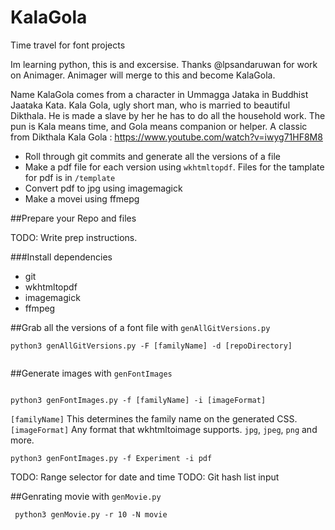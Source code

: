 # KalaGola
Time travel for font projects

Im learning python, this is and excersise. Thanks @lpsandaruwan for work on Animager. Animager will merge to this and become KalaGola.

Name KalaGola comes from a character in Ummagga Jataka in Buddhist Jaataka Kata. Kala Gola, ugly short man, who is married to beautiful Dikthala. He is made a slave by her he has to do all the household work. The pun is Kala means time, and Gola means companion or helper. A classic from Dikthala Kala Gola : https://www.youtube.com/watch?v=iwyg71HF8M8

- Roll through git commits and generate all the versions of a file
- Make a pdf file for each version using `wkhtmltopdf`. Files for the tamplate for pdf is in `/template`
- Convert pdf to jpg using imagemagick
- Make a movei using ffmepg



##Prepare your Repo and files

TODO: Write prep instructions.

###Install dependencies

- git
- wkhtmltopdf
- imagemagick
- ffmpeg

##Grab all the versions of a font file with `genAllGitVersions.py`

```
python3 genAllGitVersions.py -F [familyName] -d [repoDirectory]


```


##Generate images with `genFontImages`

```

python3 genFontImages.py -f [familyName] -i [imageFormat]

```

`[familyName]` This determines the family name on the generated CSS.
` [imageFormat] ` Any format that wkhtmltoimage supports. `jpg`, `jpeg`, `png` and more.

`python3 genFontImages.py -f Experiment -i pdf`

TODO: Range selector for date and time
TODO: Git hash list input

##Genrating movie with `genMovie.py`


```
 python3 genMovie.py -r 10 -N movie
```
